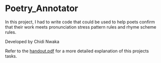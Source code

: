 # Poetry_Annotator

In this project, I had to write code that could be used to help poets confirm that their work meets pronunciation stress pattern rules and rhyme scheme rules.

Developed by Chidi Nwaka

Refer to the <a href="https://github.com/ChidiNwaka/Poetry_Annotator/blob/master/handout.pdf">handout.pdf</a> for a more detailed explanation of this projects tasks.


